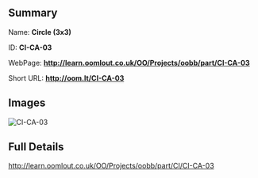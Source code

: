 

## Summary
 
Name: __Circle (3x3)__

ID: __CI-CA-03__

WebPage: __http://learn.oomlout.co.uk/OO/Projects/oobb/part/CI-CA-03__

Short URL: __http://oom.lt/CI-CA-03__


## Images
![CI-CA-03](http://oomlout.com/oomlout-OOBB/part/CI/CI-CA-03/OOBB-CI-CA-03_420.png)




## Full Details

 http://learn.oomlout.co.uk/OO/Projects/oobb/part/CI/CI-CA-03

